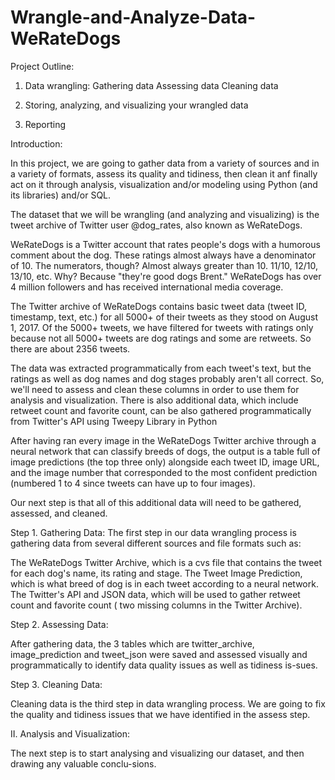 # Wrangle-and-Analyze-Data-WeRateDogs

Project Outline:

1. Data wrangling:
Gathering data
Assessing data
Cleaning data

2. Storing, analyzing, and visualizing your wrangled data

3. Reporting

Introduction:

In this project, we are going to gather data from a variety of sources and in a variety of formats, assess its quality and tidiness, then clean it anf finally act on it through analysis, visualization and/or modeling using Python (and its libraries) and/or SQL.

The dataset that we will be wrangling (and analyzing and visualizing) is the tweet archive of Twitter user @dog_rates, also known as WeRateDogs.

WeRateDogs is a Twitter account that rates people's dogs with a humorous comment about the dog. These ratings almost always have a denominator of 10. The numerators, though? Almost always greater than 10. 11/10, 12/10, 13/10, etc. Why? Because "they're good dogs Brent." WeRateDogs has over 4 million followers and has received international media coverage.

The Twitter archive of WeRateDogs contains basic tweet data (tweet ID, timestamp, text, etc.) for all 5000+ of their tweets as they stood on August 1, 2017. Of the 5000+ tweets, we have filtered for tweets with ratings only because not all 5000+ tweets are dog ratings and some are retweets. So there are about 2356 tweets.

The data was extracted programmatically from each tweet's text, but the ratings as well as dog names and dog stages probably aren't all correct. So, we'll need to assess and clean these columns in order to use them for analysis and visualization. There is also additional data, which include retweet count and favorite count, can be also gathered programmatically from Twitter's API using Tweepy Library in Python

After having ran every image in the WeRateDogs Twitter archive through a neural network that can classify breeds of dogs, the output is a table full of image predictions (the top three only) alongside each tweet ID, image URL, and the image number that corresponded to the most confident prediction (numbered 1 to 4 since tweets can have up to four images).

Our next step is that all of this additional data will need to be gathered, assessed, and cleaned.

Step 1. Gathering Data:
The first step in our data wrangling process is gathering data from several different sources and file formats such as:

The WeRateDogs Twitter Archive, which is a cvs file that contains the tweet for each dog's name, its rating and stage.
The Tweet Image Prediction, which is what breed of dog is in each tweet according to a neural network.
The Twitter's API and JSON data, which will be used to gather retweet count and favorite count ( two missing columns in the Twitter Archive).

Step 2. Assessing Data:

After gathering data, the 3 tables which are twitter_archive, image_prediction and tweet_json were saved and assessed visually and programmatically to identify data quality issues as well as tidiness is-sues.

Step 3. Cleaning Data:

Cleaning data is the third step in data wrangling process. We are going to fix the quality and tidiness issues that we have identified in the assess step.

II. Analysis and Visualization:

The next step is to start analysing and visualizing our dataset, and then drawing any valuable conclu-sions.
